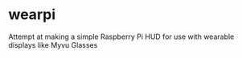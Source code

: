 # wearpi
Attempt at making a simple Raspberry Pi HUD for use with wearable displays like Myvu Glasses

